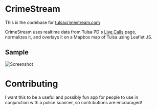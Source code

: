# CrimeStream
This is the codebase for [tulsacrimestream.com](http://tulsacrimestream.com)

CrimeStream uses realtime data from Tulsa PD's [Live Calls](https://www.tulsapolice.org/live-calls-/police-calls-near-you.aspx) page, normalizes it, and overlays it on a Mapbox map of Tulsa using Leaflet JS.

## Sample
![Screenshot](http://i.imgur.com/zEgttOh.jpg)

# Contributing
I want this to be a useful and possibly fun app for people to use in conjunction with a police scanner, so contributions are encouraged!

